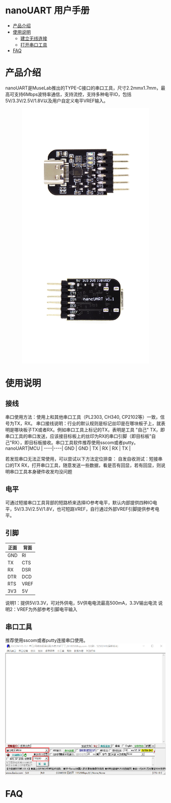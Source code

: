 # nanoUART 用户手册
* [产品介绍](#产品介绍) 
* [使用说明](#使用说明)
    * [建立无线连接](#建立无线连接)
	* [打开串口工具](#打开串口工具)
* [FAQ](#faq)
	
# 产品介绍
nanoUART是MuseLab推出的TYPE-C接口的串口工具，尺寸2.2mmx1.7mm，最高可支持6Mbps波特率通信，支持流控，支持多种电平IO，包括5V/3.3V/2.5V/1.8V以及用户自定义电平VREF输入。

<div align=center>
<img src="https://github.com/wuxx/nanoUART/blob/master/doc/nanoUART-top.jpg" width = "400" alt="" align=center />
<img src="https://github.com/wuxx/nanoUART/blob/master/doc/nanoUART-bottom.jpg" width = "400" alt="" align=center />
</div>

# 使用说明

## 接线
串口使用方法：使用上和其他串口工具（PL2303, CH340, CP2102等）一致，信号为TX，RX。
串口接线说明：行业的默认规则是标记丝印是在哪块板子上，就表明是哪块板子TX或者RX。例如串口工具上标记的TX，表明是工具 "自己" TX，即串口工具的串口发送，应该接目标板上的丝印为RX的串口引脚（即目标板"自己"RX），即目标板接收。串口工具软件推荐使用sscom或者putty。
nanoUART|MCU |
----|----|
GND | GND | 
TX | RX  |
RX | TX  |

若发现串口无法正常使用，可以尝试以下方法定位排查：
自发自收测试：短接串口的TX RX，打开串口工具，随意发送一些数据，看是否有回显，若有回显，则说明串口工具本身硬件收发均没问题


## 电平
可通过短接串口工具背部的短路桥来选择IO参考电平，默认内部提供四种IO电平，5V/3.3V/2.5V/1.8V，也可短路VREF，自行通过外部VREF引脚提供参考电平。


## 引脚
正面|背面|
----|----|
GND | RI | 
TX | CTS |
RX | DSR |
DTR |   DCD |
RTS |  VREF|
3V3 |5V|

说明1：提供5V/3.3V，可对外供电，5V供电电流最高500mA，3.3V输出电流
说明2：VREF为外部参考引脚电平输入


## 串口工具
推荐使用sscom或者putty连接串口使用。  
![sscom](https://github.com/wuxx/nanoUART/blob/master/doc/sscom.png)

# FAQ

